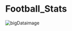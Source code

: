 # Football_Stats

![bigDataimage](https://www.google.com/search?q=logo+football+stats&tbm=isch&ved=2ahUKEwjtoN__j-b8AhWcpycCHY8zAX4Q2-cCegQIABAA&oq=logo+football+stats&gs_lcp=CgNpbWcQAzIECCMQJzIGCAAQCBAeOgUIABCABDoECAAQHjoHCAAQgAQQEzoICAAQCBAeEBNQ9xFY4Bhg4B1oAHAAeACAAVCIAZgDkgEBNpgBAKABAaoBC2d3cy13aXotaW1nwAEB&sclient=img&ei=RenSY63qOpzPnsEPj-eE8Ac&bih=722&biw=1536#imgrc=YempqF86uOsukM)
